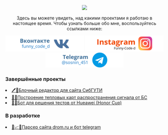 <p align="center">
  <img src="https://media1.tenor.com/images/e884f717b42f78f0792d914117cd010d/tenor.gif?itemid=9442662"/>
</p>

<p align="center"> Здесь вы можете увидеть, над какими проектами я работаю в настоящее время. Чтобы узнать больше обо мне, воспользуйтесь ссылками ниже: </p>

<p align="center">
  <a href="https://vk.com/funny_code_d" target="_blank"><img src="images/logoza_ru_1_.EcsWp.png" /></a>
  <a href="https://www.instagram.com/funny__code/" target="_blank"><img src="images/logoza_ru.Lwvhb.png" /></a>
  <a href="https://t.me/sosnin_451" target="_blank"><img src="images/logoza_ru_2_.YTeP7.png" /></a>
</p>

<!-- <p align="center">
  <img align="center" src="https://github-readme-stats.vercel.app/api?username=Funny-Code-d&count_private=true&show_icons=true&theme=onedark&hide=contribs"/>  
</p> -->

<h3>Завершённые проекты</h3>
<li>
  <a href="https://github.com/Funny-Code-d/block_text_editor_js">🖊️📝Блочный редактор для сайта СибГУТИ</a>
</li>
<li>
  <a href="https://github.com/Funny-Code-d/GoogleMapsAPI">📡📶Построение тепловых карт распространения сигнала от БС</a>
</li>
<li>
  <a href="https://github.com/Funny-Code-d/honorCupBot">🤖🦾Бот для решения тестов от Hueawei (Honor Cup)</a>
</li>
<h3>В разработке</h3>
<li>
  <a href="https://github.com/Funny-Code-d/full_drom_bot">🧹📈🤖Парсер сайта drom.ru и бот telegram</a>
</li>

<!--
**Funny-Code-d/Funny-Code-d** is a ✨ _special_ ✨ repository because its `README.md` (this file) appears on your GitHub profile.

Here are some ideas to get you started:

- 🔭 I’m currently working on ...
- 🌱 I’m currently learning ...
- 👯 I’m looking to collaborate on ...
- 🤔 I’m looking for help with ...
- 💬 Ask me about ...
- 📫 How to reach me: ...
- 😄 Pronouns: ...
- ⚡ Fun fact: ...
-->
